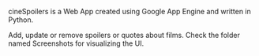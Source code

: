 cineSpoilers is a Web App created using Google App Engine and written in Python.

Add, update or remove spoilers or quotes about films. Check the folder named Screenshots for visualizing the UI.